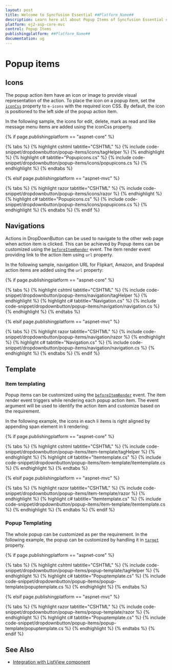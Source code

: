 ```yaml
---
layout: post
title: Welcome to Syncfusion Essential ##Platform_Name##
description: Learn here all about Popup Items of Syncfusion Essential ##Platform_Name## widgets based on HTML5 and jQuery.
platform: ej2-asp-core-mvc
control: Popup Items
publishingplatform: ##Platform_Name##
documentation: ug
---
```



# Popup items

## Icons

The popup action item have an icon or image to provide visual representation of the action. To place the icon on a popup item,
set the [`iconCss`](https://help.syncfusion.com/cr/aspnetcore-js2/Syncfusion.EJ2.SplitButtons.DropDownButton.html#Syncfusion_EJ2_SplitButtons_DropDownButton_IconCss) property to `e-icons` with the required icon CSS. By default, the icon is
positioned to the left side of the popup action item.

In the following sample, the icons for edit, delete, mark as read  and like message menu items are
added using the iconCss property.

{% if page.publishingplatform == "aspnet-core" %}

{% tabs %}
{% highlight cshtml tabtitle="CSHTML" %}
{% include code-snippet/dropdownbutton/popup-items/icons/tagHelper %}
{% endhighlight %}
{% highlight c# tabtitle="Popupicons.cs" %}
{% include code-snippet/dropdownbutton/popup-items/icons/popupicons.cs %}
{% endhighlight %}
{% endtabs %}

{% elsif page.publishingplatform == "aspnet-mvc" %}

{% tabs %}
{% highlight razor tabtitle="CSHTML" %}
{% include code-snippet/dropdownbutton/popup-items/icons/razor %}
{% endhighlight %}
{% highlight c# tabtitle="Popupicons.cs" %}
{% include code-snippet/dropdownbutton/popup-items/icons/popupicons.cs %}
{% endhighlight %}
{% endtabs %}
{% endif %}



## Navigations

Actions in DropDownButton can be used to navigate to the other web
page when action item is clicked. This can be achieved by
Popup items can be customized using the [`beforeItemRender`](https://help.syncfusion.com/cr/aspnetcore-js2/Syncfusion.EJ2.SplitButtons.DropDownButton.html#Syncfusion_EJ2_SplitButtons_DropDownButton_BeforeItemRender) event. The item render event
providing link to the action item using `url` property.

In the following sample, navigation URL for Flipkart, Amazon, and
Snapdeal action items are added using the `url` property:

{% if page.publishingplatform == "aspnet-core" %}

{% tabs %}
{% highlight cshtml tabtitle="CSHTML" %}
{% include code-snippet/dropdownbutton/popup-items/navigation/tagHelper %}
{% endhighlight %}
{% highlight c# tabtitle="Navigation.cs" %}
{% include code-snippet/dropdownbutton/popup-items/navigation/navigation.cs %}
{% endhighlight %}
{% endtabs %}

{% elsif page.publishingplatform == "aspnet-mvc" %}

{% tabs %}
{% highlight razor tabtitle="CSHTML" %}
{% include code-snippet/dropdownbutton/popup-items/navigation/razor %}
{% endhighlight %}
{% highlight c# tabtitle="Navigation.cs" %}
{% include code-snippet/dropdownbutton/popup-items/navigation/navigation.cs %}
{% endhighlight %}
{% endtabs %}
{% endif %}



## Template

### Item templating

Popup items can be customized using the [`beforeItemRender`](https://help.syncfusion.com/cr/aspnetcore-js2/Syncfusion.EJ2.SplitButtons.DropDownButton.html#Syncfusion_EJ2_SplitButtons_DropDownButton_BeforeItemRender) event. The item render event
triggers while rendering each popup action item. The event argument will be used to identify the action item and
customize based on the requirement.

In the following example, the icons in each li items is right aligned by appending span element in li rendering:

{% if page.publishingplatform == "aspnet-core" %}

{% tabs %}
{% highlight cshtml tabtitle="CSHTML" %}
{% include code-snippet/dropdownbutton/popup-items/item-template/tagHelper %}
{% endhighlight %}
{% highlight c# tabtitle="Itemtemplate.cs" %}
{% include code-snippet/dropdownbutton/popup-items/item-template/itemtemplate.cs %}
{% endhighlight %}
{% endtabs %}

{% elsif page.publishingplatform == "aspnet-mvc" %}

{% tabs %}
{% highlight razor tabtitle="CSHTML" %}
{% include code-snippet/dropdownbutton/popup-items/item-template/razor %}
{% endhighlight %}
{% highlight c# tabtitle="Itemtemplate.cs" %}
{% include code-snippet/dropdownbutton/popup-items/item-template/itemtemplate.cs %}
{% endhighlight %}
{% endtabs %}
{% endif %}



### Popup Templating

The whole popup can be customized as per the requirement. In the following example, the popup can be
customized by handling it in [`target`](https://help.syncfusion.com/cr/aspnetcore-js2/Syncfusion.EJ2.SplitButtons.DropDownButton.html#Syncfusion_EJ2_SplitButtons_DropDownButton_Target) property.

{% if page.publishingplatform == "aspnet-core" %}

{% tabs %}
{% highlight cshtml tabtitle="CSHTML" %}
{% include code-snippet/dropdownbutton/popup-items/popup-template/tagHelper %}
{% endhighlight %}
{% highlight c# tabtitle="Popuptemplate.cs" %}
{% include code-snippet/dropdownbutton/popup-items/popup-template/popuptemplate.cs %}
{% endhighlight %}
{% endtabs %}

{% elsif page.publishingplatform == "aspnet-mvc" %}

{% tabs %}
{% highlight razor tabtitle="CSHTML" %}
{% include code-snippet/dropdownbutton/popup-items/popup-template/razor %}
{% endhighlight %}
{% highlight c# tabtitle="Popuptemplate.cs" %}
{% include code-snippet/dropdownbutton/popup-items/popup-template/popuptemplate.cs %}
{% endhighlight %}
{% endtabs %}
{% endif %}



## See Also

* [Integration with ListView component](./how-to/group-popup-items-with-listview-component)
